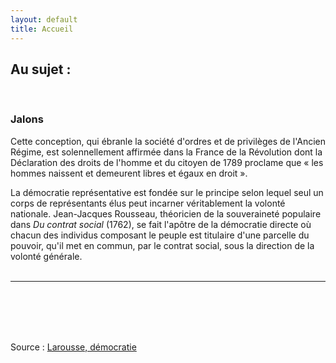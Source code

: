 ```yaml
---
layout: default
title: Accueil
---
```

<h2 class="shadow text-center">Au sujet :</h2>
<div class="main modal-sheet">
<div class="modal modal-content p-4">
<br />
<h3>Jalons</h3>
<p>
	Cette conception, qui ébranle la société d'ordres et de privilèges de l'Ancien Régime, est solennellement affirmée dans la France de la Révolution dont la Déclaration des droits de l'homme et du citoyen de 1789 proclame que « les hommes naissent et demeurent libres et égaux en droit ».</p>
<p>
	La démocratie représentative est fondée sur le principe selon lequel seul un corps de représentants élus peut incarner véritablement la volonté nationale. Jean-Jacques Rousseau, théoricien de la souveraineté populaire dans <i>Du contrat social</i> (1762), se fait l'apôtre de la démocratie directe où chacun des individus composant le peuple est titulaire d'une parcelle du pouvoir, qu'il met en commun, par le contrat social, sous la direction de la volonté générale.
<br /><br /><hr class="position-relative py-2 px-4 start-50 translate-middle" /><br />
<br /><br />
</p>
</div>
</div>
<br />
<span class="demo">Source : <a href="https://www.larousse.fr/encyclopedie/divers/d%C3%A9mocratie/41420" target="_blank">
Larousse, démocratie
</a></span>
<br /><br />

